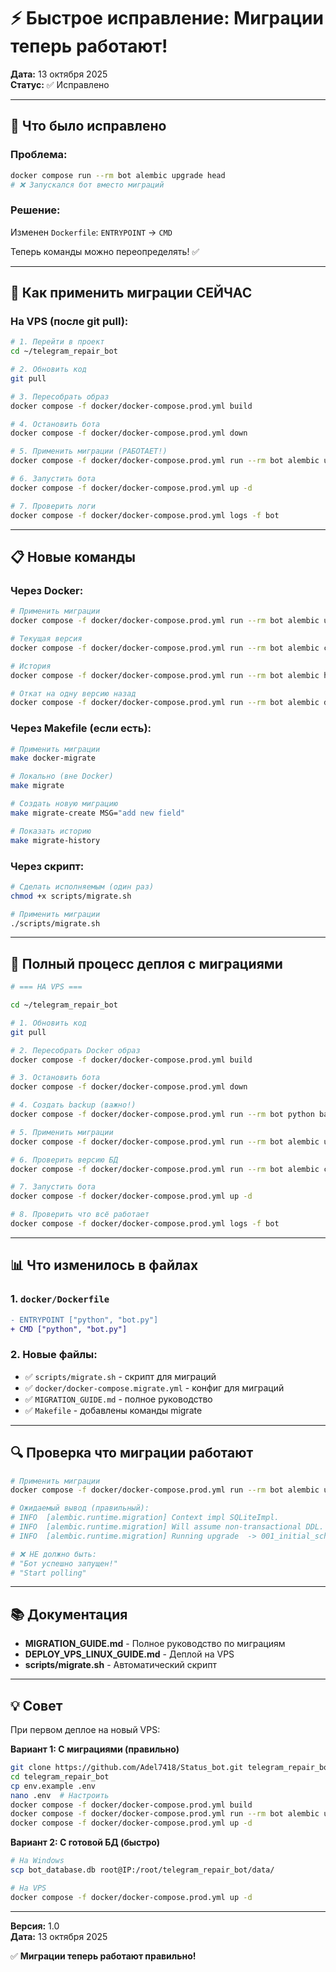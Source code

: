 # ⚡ Быстрое исправление: Миграции теперь работают!

**Дата:** 13 октября 2025  
**Статус:** ✅ Исправлено

---

## 🔧 Что было исправлено

### Проблема:
```bash
docker compose run --rm bot alembic upgrade head
# ❌ Запускался бот вместо миграций
```

### Решение:
Изменен `Dockerfile`: `ENTRYPOINT` → `CMD`

Теперь команды можно переопределять! ✅

---

## 🚀 Как применить миграции СЕЙЧАС

### На VPS (после git pull):

```bash
# 1. Перейти в проект
cd ~/telegram_repair_bot

# 2. Обновить код
git pull

# 3. Пересобрать образ
docker compose -f docker/docker-compose.prod.yml build

# 4. Остановить бота
docker compose -f docker/docker-compose.prod.yml down

# 5. Применить миграции (РАБОТАЕТ!)
docker compose -f docker/docker-compose.prod.yml run --rm bot alembic upgrade head

# 6. Запустить бота
docker compose -f docker/docker-compose.prod.yml up -d

# 7. Проверить логи
docker compose -f docker/docker-compose.prod.yml logs -f bot
```

---

## 📋 Новые команды

### Через Docker:

```bash
# Применить миграции
docker compose -f docker/docker-compose.prod.yml run --rm bot alembic upgrade head

# Текущая версия
docker compose -f docker/docker-compose.prod.yml run --rm bot alembic current

# История
docker compose -f docker/docker-compose.prod.yml run --rm bot alembic history

# Откат на одну версию назад
docker compose -f docker/docker-compose.prod.yml run --rm bot alembic downgrade -1
```

### Через Makefile (если есть):

```bash
# Применить миграции
make docker-migrate

# Локально (вне Docker)
make migrate

# Создать новую миграцию
make migrate-create MSG="add new field"

# Показать историю
make migrate-history
```

### Через скрипт:

```bash
# Сделать исполняемым (один раз)
chmod +x scripts/migrate.sh

# Применить миграции
./scripts/migrate.sh
```

---

## 🎯 Полный процесс деплоя с миграциями

```bash
# === НА VPS ===

cd ~/telegram_repair_bot

# 1. Обновить код
git pull

# 2. Пересобрать Docker образ
docker compose -f docker/docker-compose.prod.yml build

# 3. Остановить бота
docker compose -f docker/docker-compose.prod.yml down

# 4. Создать backup (важно!)
docker compose -f docker/docker-compose.prod.yml run --rm bot python backup_db.py

# 5. Применить миграции
docker compose -f docker/docker-compose.prod.yml run --rm bot alembic upgrade head

# 6. Проверить версию БД
docker compose -f docker/docker-compose.prod.yml run --rm bot alembic current

# 7. Запустить бота
docker compose -f docker/docker-compose.prod.yml up -d

# 8. Проверить что всё работает
docker compose -f docker/docker-compose.prod.yml logs -f bot
```

---

## 📊 Что изменилось в файлах

### 1. `docker/Dockerfile`
```diff
- ENTRYPOINT ["python", "bot.py"]
+ CMD ["python", "bot.py"]
```

### 2. Новые файлы:
- ✅ `scripts/migrate.sh` - скрипт для миграций
- ✅ `docker/docker-compose.migrate.yml` - конфиг для миграций
- ✅ `MIGRATION_GUIDE.md` - полное руководство
- ✅ `Makefile` - добавлены команды migrate

---

## 🔍 Проверка что миграции работают

```bash
# Применить миграции
docker compose -f docker/docker-compose.prod.yml run --rm bot alembic upgrade head

# Ожидаемый вывод (правильный):
# INFO  [alembic.runtime.migration] Context impl SQLiteImpl.
# INFO  [alembic.runtime.migration] Will assume non-transactional DDL.
# INFO  [alembic.runtime.migration] Running upgrade  -> 001_initial_schema

# ❌ НЕ должно быть:
# "Бот успешно запущен!"
# "Start polling"
```

---

## 📚 Документация

- **MIGRATION_GUIDE.md** - Полное руководство по миграциям
- **DEPLOY_VPS_LINUX_GUIDE.md** - Деплой на VPS
- **scripts/migrate.sh** - Автоматический скрипт

---

## 💡 Совет

При первом деплое на новый VPS:

**Вариант 1: С миграциями (правильно)**
```bash
git clone https://github.com/Adel7418/Status_bot.git telegram_repair_bot
cd telegram_repair_bot
cp env.example .env
nano .env  # Настроить
docker compose -f docker/docker-compose.prod.yml build
docker compose -f docker/docker-compose.prod.yml run --rm bot alembic upgrade head
docker compose -f docker/docker-compose.prod.yml up -d
```

**Вариант 2: С готовой БД (быстро)**
```bash
# На Windows
scp bot_database.db root@IP:/root/telegram_repair_bot/data/

# На VPS
docker compose -f docker/docker-compose.prod.yml up -d
```

---

**Версия:** 1.0  
**Дата:** 13 октября 2025

✅ **Миграции теперь работают правильно!**

